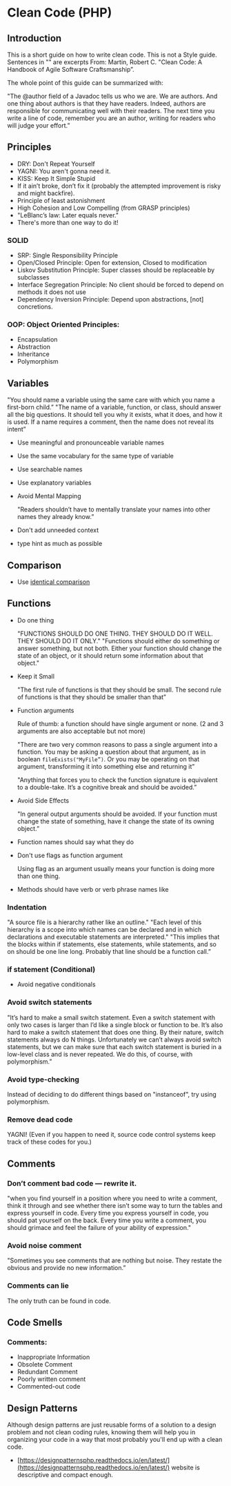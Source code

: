 # Clean Code (PHP)

## Introduction

This is a short guide on how to write clean code. This is not a Style guide. Sentences in "" are excerpts From:
Martin, Robert C. "Clean Code: A Handbook of Agile Software Craftsmanship”.

The whole point of this guide can be summarized with:

"The @author field of a Javadoc tells us who we are. We are authors.
And one thing about authors is that they have readers.
Indeed, authors are responsible for communicating well with their readers.
The next time you write a line of code, remember you are an author, writing for readers who will judge your effort.”

## Principles

 - DRY: Don't Repeat Yourself
 - YAGNI: You aren't gonna need it.
 - KISS: Keep It Simple Stupid
 - If it ain’t broke, don’t fix it (probably the attempted improvement is risky and might backfire).
 - Principle of least astonishment
 - High Cohesion and Low Compelling (from GRASP principles)
 - "LeBlanc’s law: Later equals never."
 - There's more than one way to do it!

### SOLID

 - SRP: Single Responsibility Principle
 - Open/Closed Principle: Open for extension, Closed to modification
 - Liskov Substitution Principle: Super classes should be replaceable by subclasses
 - Interface Segregation Principle: No client should be forced to depend on methods it does not use
 - Dependency Inversion Principle: Depend upon abstractions, [not] concretions.

### OOP: Object Oriented Principles:

 - Encapsulation
 - Abstraction
 - Inheritance
 - Polymorphism

## Variables

"You should name a variable using the same care with which you name a first-born child.”
"The name of a variable, function, or class, should answer all the big questions. It should tell you why it exists,
 what it does, and how it is used. If a name requires a comment, then the name does not reveal its intent”

  - Use meaningful and pronounceable variable names
  - Use the same vocabulary for the same type of variable
  - Use searchable names
  - Use explanatory variables
  - Avoid Mental Mapping

    "Readers shouldn’t have to mentally translate your names into other names they already know.”

  - Don't add unneeded context
  - type hint as much as possible

## Comparison

  - Use [identical comparison](http://php.net/manual/en/language.operators.comparison.php)

## Functions

  - Do one thing

    "FUNCTIONS SHOULD DO ONE THING. THEY SHOULD DO IT WELL. THEY SHOULD DO IT ONLY."
"Functions should either do something or answer something, but not both. Either your function should
change the state of an object, or it should return some information about that object."

  - Keep it Small

    "The first rule of functions is that they should be small. The second rule of functions is that they should be smaller than that”

  - Function arguments

    Rule of thumb: a function should have single argument or none. (2 and 3 arguments are also acceptable but not more)

    "There are two very common reasons to pass a single argument into a function.
You may be asking a question about that argument, as in boolean `fileExists("MyFile”)`.
Or you may be operating on that argument, transforming it into something else and returning it”

    "Anything that forces you to check the function signature is equivalent to a double-take.
It’s a cognitive break and should be avoided.”

  - Avoid Side Effects

    "In general output arguments should be avoided. If your function must change the state of something,
have it change the state of its owning object.”
  - Function names should say what they do
  - Don't use flags as function argument

    Using flag as an argument usually means your function is doing more than one thing.

  - Methods should have verb or verb phrase names like
### Indentation

"A source file is a hierarchy rather like an outline."
"Each level of this hierarchy is a scope into which names can be declared and
in which declarations and executable statements are interpreted."
"This implies that the blocks within if statements, else statements, while statements, and so on should be one line
long. Probably that line should be a function call.”

### if statement (Conditional)

   - Avoid negative conditionals
   
### Avoid switch statements

   "It’s hard to make a small switch statement. Even a switch statement with only two cases is larger than I’d like
a single block or function to be. It’s also hard to make a switch statement that does one thing.
By their nature, switch statements always do N things.
Unfortunately we can’t always avoid switch statements, but we can make sure that each switch statement is
buried in a low-level class and is never repeated. We do this, of course, with polymorphism.”

### Avoid type-checking

   Instead of deciding to do different things based on "instanceof", try using polymorphism.

### Remove dead code

   YAGNI! (Even if you happen to need it, source code control systems keep track of these codes for you.)

## Comments

### Don’t comment bad code — rewrite it.

   "when you find yourself in a position where you need to write a comment, think it through and see whether
there isn’t some way to turn the tables and express yourself in code. Every time you express yourself in code,
you should pat yourself on the back. Every time you write a comment, you should grimace and feel the failure of
your ability of expression."

### Avoid noise comment

   "Sometimes you see comments that are nothing but noise. They restate the obvious and provide no new information.”

### Comments can lie

   The only truth can be found in code.

## Code Smells

### Comments:

 - Inappropriate Information
 - Obsolete Comment
 - Redundant Comment
 - Poorly written comment
 - Commented-out code

## Design Patterns
   Although design patterns are just reusable forms of a solution to a design problem and not
   clean coding rules, knowing them will help you in organizing your code in a way that 
   most probably you'll end up with a clean code.

 - [https://designpatternsphp.readthedocs.io/en/latest/](https://designpatternsphp.readthedocs.io/en/latest/) website is descriptive and compact enough.

